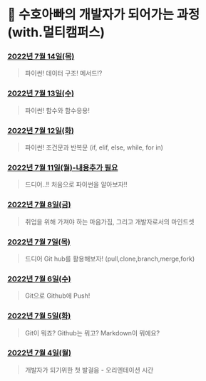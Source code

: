 # 👊 수호아빠의 개발자가 되어가는 과정 (with.멀티캠퍼스)



### [2022년 7월 14일(목)](./202207/220714/220714.md)

> 파이썬! 데이터 구조! 메서드!?



### [2022년 7월 13일(수)](./202207/220713/220713.md)

> 파이썬! 함수와 함수응용!



### [2022년 7월 12일(화)](./202207/220712/220712.md)

> 파이썬! 조건문과 반복문 (if, elif, else, while, for in)



### [2022년 7월 11일(월)-내용추가 필요](./202207/220711/220711.md)

> 드디어..!! 처음으로 파이썬을 알아보자!!



### [2022년 7월 8일(금)](./202207/220708/220708.md)

> 취업을 위해 가져야 하는 마음가짐, 그리고 개발자로서의 마인드셋



### [2022년 7월 7일(목)](./202207/220707/220707.md)

> 드디어 Git hub를 활용해보자! (pull,clone,branch,merge,fork)



### [2022년 7월 6일(수)](./202207/220706/220706.md)

> Git으로 Github에 Push!



### [2022년 7월 5일(화)](./202207/220705/20220705.md)

> Git이 뭐죠? Github는 뭐고? Markdown이 뭐에요?



### [2022년 7월 4일(월)](./202207/220704/20220704.md)

> 개발자가 되기위한 첫 발걸음 - 오리엔테이션 시간

